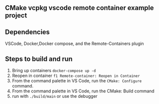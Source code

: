 ## CMake vcpkg vscode remote container example project

## Dependencies
VSCode, Docker,Docker compose, and the Remote-Containers plugin


## Steps to build and run
1. Bring up containers `docker-compose up -d`
2. Reopen in container `f1 Remote-container: Reopen in Container`
3. From the command palette in VS Code, run the `CMake: Configure` command.
4. From the command palette in VS Code, run the CMake: Build command
5. run with `./build/main` or use the debugger